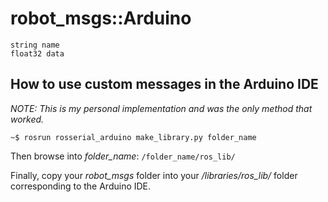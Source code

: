 # robot_msgs::Arduino

```
string name
float32 data
```

## How to use custom messages in the Arduino IDE

*NOTE:* _This is my personal implementation and was the only method that worked._

`~$ rosrun rosserial_arduino make_library.py folder_name`

Then browse into _folder_name_: `/folder_name/ros_lib/`

Finally, copy your _robot_msgs_ folder into your _/libraries/ros_lib/_ folder corresponding to the Arduino IDE.
